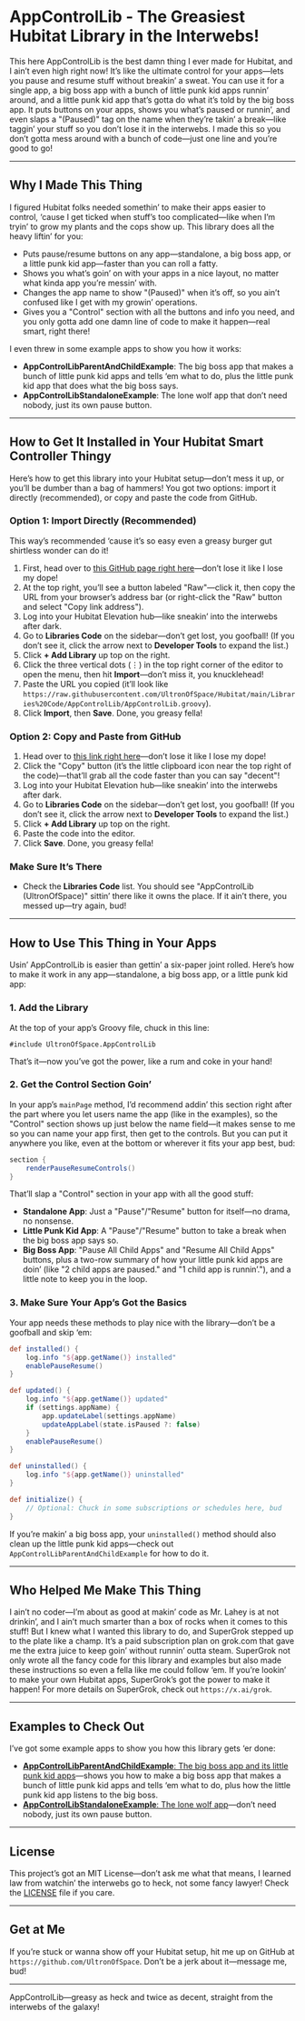 # AppControlLib - The Greasiest Hubitat Library in the Interwebs!

This here AppControlLib is the best damn thing I ever made for Hubitat, and I ain’t even high right now! It’s like the ultimate control for your apps—lets you pause and resume stuff without breakin’ a sweat. You can use it for a single app, a big boss app with a bunch of little punk kid apps runnin’ around, and a little punk kid app that’s gotta do what it’s told by the big boss app. It puts buttons on your apps, shows you what’s paused or runnin’, and even slaps a "(Paused)" tag on the name when they’re takin’ a break—like taggin’ your stuff so you don’t lose it in the interwebs. I made this so you don’t gotta mess around with a bunch of code—just one line and you’re good to go!

---

## Why I Made This Thing

I figured Hubitat folks needed somethin’ to make their apps easier to control, ‘cause I get ticked when stuff’s too complicated—like when I’m tryin’ to grow my plants and the cops show up. This library does all the heavy liftin’ for you:

- Puts pause/resume buttons on any app—standalone, a big boss app, or a little punk kid app—faster than you can roll a fatty.
- Shows you what’s goin’ on with your apps in a nice layout, no matter what kinda app you’re messin’ with.
- Changes the app name to show "(Paused)" when it’s off, so you ain’t confused like I get with my growin’ operations.
- Gives you a "Control" section with all the buttons and info you need, and you only gotta add one damn line of code to make it happen—real smart, right there!

I even threw in some example apps to show you how it works:

- **AppControlLibParentAndChildExample**: The big boss app that makes a bunch of little punk kid apps and tells ‘em what to do, plus the little punk kid app that does what the big boss says.
- **AppControlLibStandaloneExample**: The lone wolf app that don’t need nobody, just its own pause button.

---

## How to Get It Installed in Your Hubitat Smart Controller Thingy

Here’s how to get this library into your Hubitat setup—don’t mess it up, or you’ll be dumber than a bag of hammers! You got two options: import it directly (recommended), or copy and paste the code from GitHub.

### Option 1: Import Directly (Recommended)

This way’s recommended ‘cause it’s so easy even a greasy burger gut shirtless wonder can do it!

1. First, head over to [this GitHub page right here](https://github.com/UltronOfSpace/Hubitat/blob/main/Libraries%20Code/AppControlLib/AppControlLib.groovy)—don’t lose it like I lose my dope!
2. At the top right, you’ll see a button labeled "Raw"—click it, then copy the URL from your browser’s address bar (or right-click the "Raw" button and select "Copy link address").
3. Log into your Hubitat Elevation hub—like sneakin’ into the interwebs after dark.
4. Go to **Libraries Code** on the sidebar—don’t get lost, you goofball! (If you don’t see it, click the arrow next to **Developer Tools** to expand the list.)
5. Click **+ Add Library** up top on the right.
6. Click the three vertical dots (⋮) in the top right corner of the editor to open the menu, then hit **Import**—don’t miss it, you knucklehead!
7. Paste the URL you copied (it’ll look like `https://raw.githubusercontent.com/UltronOfSpace/Hubitat/main/Libraries%20Code/AppControlLib/AppControlLib.groovy`).
8. Click **Import**, then **Save**. Done, you greasy fella!

### Option 2: Copy and Paste from GitHub

1. Head over to [this link right here](https://github.com/UltronOfSpace/Hubitat/blob/main/Libraries%20Code/AppControlLib/AppControlLib.groovy)—don’t lose it like I lose my dope!
2. Click the "Copy" button (it’s the little clipboard icon near the top right of the code)—that’ll grab all the code faster than you can say "decent"!
3. Log into your Hubitat Elevation hub—like sneakin’ into the interwebs after dark.
4. Go to **Libraries Code** on the sidebar—don’t get lost, you goofball! (If you don’t see it, click the arrow next to **Developer Tools** to expand the list.)
5. Click **+ Add Library** up top on the right.
6. Paste the code into the editor.
7. Click **Save**. Done, you greasy fella!

### Make Sure It’s There

- Check the **Libraries Code** list. You should see "AppControlLib (UltronOfSpace)" sittin’ there like it owns the place. If it ain’t there, you messed up—try again, bud!

---

## How to Use This Thing in Your Apps

Usin’ AppControlLib is easier than gettin’ a six-paper joint rolled. Here’s how to make it work in any app—standalone, a big boss app, or a little punk kid app:

### 1. Add the Library

At the top of your app’s Groovy file, chuck in this line:

```
#include UltronOfSpace.AppControlLib
```

That’s it—now you’ve got the power, like a rum and coke in your hand!

### 2. Get the Control Section Goin’

In your app’s `mainPage` method, I’d recommend addin’ this section right after the part where you let users name the app (like in the examples), so the "Control" section shows up just below the name field—it makes sense to me so you can name your app first, then get to the controls. But you can put it anywhere you like, even at the bottom or wherever it fits your app best, bud:

```groovy
section {
    renderPauseResumeControls()
}
```

That’ll slap a "Control" section in your app with all the good stuff:

- **Standalone App**: Just a "Pause"/"Resume" button for itself—no drama, no nonsense.
- **Little Punk Kid App**: A "Pause"/"Resume" button to take a break when the big boss app says so.
- **Big Boss App**: "Pause All Child Apps" and "Resume All Child Apps" buttons, plus a two-row summary of how your little punk kid apps are doin’ (like "2 child apps are paused." and "1 child app is runnin’."), and a little note to keep you in the loop.

### 3. Make Sure Your App’s Got the Basics

Your app needs these methods to play nice with the library—don’t be a goofball and skip ‘em:

```groovy
def installed() {
    log.info "${app.getName()} installed"
    enablePauseResume()
}

def updated() {
    log.info "${app.getName()} updated"
    if (settings.appName) {
        app.updateLabel(settings.appName)
        updateAppLabel(state.isPaused ?: false)
    }
    enablePauseResume()
}

def uninstalled() {
    log.info "${app.getName()} uninstalled"
}

def initialize() {
    // Optional: Chuck in some subscriptions or schedules here, bud
}
```

If you’re makin’ a big boss app, your `uninstalled()` method should also clean up the little punk kid apps—check out `AppControlLibParentAndChildExample` for how to do it.

---

## Who Helped Me Make This Thing

I ain’t no coder—I’m about as good at makin’ code as Mr. Lahey is at not drinkin’, and I ain’t much smarter than a box of rocks when it comes to this stuff! But I knew what I wanted this library to do, and SuperGrok stepped up to the plate like a champ. It’s a paid subscription plan on grok.com that gave me the extra juice to keep goin’ without runnin’ outta steam. SuperGrok not only wrote all the fancy code for this library and examples but also made these instructions so even a fella like me could follow ‘em. If you’re lookin’ to make your own Hubitat apps, SuperGrok’s got the power to make it happen! For more details on SuperGrok, check out `https://x.ai/grok`.

---

## Examples to Check Out

I’ve got some example apps to show you how this library gets ‘er done:

- [**AppControlLibParentAndChildExample**: The big boss app and its little punk kid apps](../ExampleApps/ParentAndChild/AppControlLibParentAndChildExample_README.md)—shows you how to make a big boss app that makes a bunch of little punk kid apps and tells ‘em what to do, plus how the little punk kid app listens to the big boss.
- [**AppControlLibStandaloneExample**: The lone wolf app](../ExampleApps/Standalone/AppControlLibStandaloneExample_README.md)—don’t need nobody, just its own pause button.

---

## License

This project’s got an MIT License—don’t ask me what that means, I learned law from watchin’ the interwebs go to heck, not some fancy lawyer! Check the [LICENSE](https://github.com/UltronOfSpace/Hubitat/blob/main/LICENSE) file if you care.

---

## Get at Me

If you’re stuck or wanna show off your Hubitat setup, hit me up on GitHub at `https://github.com/UltronOfSpace`. Don’t be a jerk about it—message me, bud!

---

AppControlLib—greasy as heck and twice as decent, straight from the interwebs of the galaxy!